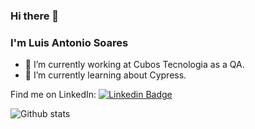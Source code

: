 ### Hi there 👋

### I'm Luis Antonio Soares

- 🔭 I’m currently working at Cubos Tecnologia as a QA. 
- 🌱 I’m currently learning about Cypress. 

Find me on LinkedIn:
[![Linkedin Badge](https://img.shields.io/badge/-LinkedIn-blue?style=flat-square&logo=Linkedin&logoColor=white&link=https://www.linkedin.com/in/luis-antonio-soares-37742a165)](https://www.linkedin.com/in/luis-antonio-soares-37742a165)

![Github stats](https://github-readme-stats.vercel.app/api?username=luisantoniosasilva&show_icons=true&hide=[%22prs%22,%22issues%22])
